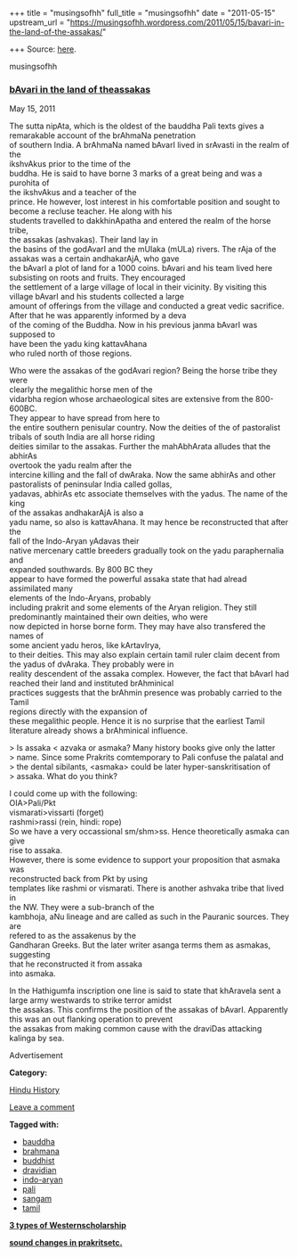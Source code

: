 +++
title = "musingsofhh"
full_title = "musingsofhh"
date = "2011-05-15"
upstream_url = "https://musingsofhh.wordpress.com/2011/05/15/bavari-in-the-land-of-the-assakas/"

+++
Source: [here](https://musingsofhh.wordpress.com/2011/05/15/bavari-in-the-land-of-the-assakas/).


musingsofhh


### [bAvari in the land of theassakas](https://musingsofhh.wordpress.com/2011/05/15/bavari-in-the-land-of-the-assakas/)

May 15, 2011

The sutta nipAta, which is the oldest of the bauddha Pali texts gives a  
remarakable account of the brAhmaNa penetration  
of southern India. A brAhmaNa named bAvarI lived in srAvasti in the realm of the  
ikshvAkus prior to the time of the  
buddha. He is said to have borne 3 marks of a great being and was a purohita of  
the ikshvAkus and a teacher of the  
prince. He however, lost interest in his comfortable position and sought to  
become a recluse teacher. He along with his  
students travelled to dakkhinApatha and entered the realm of the horse tribe,  
the assakas (ashvakas). Their land lay in  
the basins of the godAvarI and the mUlaka (mULa) rivers. The rAja of the  
assakas was a certain andhakarAjA, who gave  
the bAvarI a plot of land for a 1000 coins. bAvari and his team lived here  
subsisting on roots and fruits. They encouraged  
the settlement of a large village of local in their vicinity. By visiting this  
village bAvarI and his students collected a large  
amount of offerings from the village and conducted a great vedic sacrifice.  
After that he was apparently informed by a deva  
of the coming of the Buddha. Now in his previous janma bAvarI was supposed to  
have been the yadu king kattavAhana  
who ruled north of those regions.

Who were the assakas of the godAvari region? Being the horse tribe they were  
clearly the megalithic horse men of the  
vidarbha region whose archaeological sites are extensive from the 800-600BC.  
They appear to have spread from here to  
the entire southern penisular country. Now the deities of the of pastoralist  
tribals of south India are all horse riding  
deities similar to the assakas. Further the mahAbhArata alludes that the abhirAs  
overtook the yadu realm after the  
intercine killing and the fall of dwAraka. Now the same abhirAs and other  
pastoralists of peninsular India called gollas,  
yadavas, abhirAs etc associate themselves with the yadus. The name of the king  
of the assakas andhakarAjA is also a  
yadu name, so also is kattavAhana. It may hence be reconstructed that after the  
fall of the Indo-Aryan yAdavas their  
native mercenary cattle breeders gradually took on the yadu paraphernalia and  
expanded southwards. By 800 BC they  
appear to have formed the powerful assaka state that had alread assimilated many  
elements of the Indo-Aryans, probably  
including prakrit and some elements of the Aryan religion. They still  
predominantly maintained their own deities, who were  
now depicted in horse borne form. They may have also transfered the names of  
some ancient yadu heros, like kArtavIrya,  
to their deities. This may also explain certain tamil ruler claim decent from  
the yadus of dvAraka. They probably were in  
reality descendent of the assaka complex. However, the fact that bAvarI had  
reached their land and instituted brAhminical  
practices suggests that the brAhmin presence was probably carried to the Tamil  
regions directly with the expansion of  
these megalithic people. Hence it is no surprise that the earliest Tamil  
literature already shows a brAhminical influence.

\> Is assaka \< azvaka or asmaka? Many history books give only the latter  
\> name. Since some Prakrits comtemporary to Pali confuse the palatal and  
\> the dental sibilants, \<asmaka\> could be later hyper-sanskritisation of  
\> assaka. What do you think?

I could come up with the following:  
OIA\>Pali/Pkt  
vismarati\>vissarti (forget)  
rashmi\>rassi (rein, hindi: rope)  
So we have a very occassional sm/shm\>ss. Hence theoretically asmaka can give  
rise to assaka.  
However, there is some evidence to support your proposition that asmaka was  
reconstructed back from Pkt by using  
templates like rashmi or vismarati. There is another ashvaka tribe that lived in  
the NW. They were a sub-branch of the  
kambhoja, aNu lineage and are called as such in the Pauranic sources. They are  
refered to as the assakenus by the  
Gandharan Greeks. But the later writer asanga terms them as asmakas, suggesting  
that he reconstructed it from assaka  
into asmaka.

In the Hathigumfa inscription one line is said to state that khAravela sent a  
large army westwards to strike terror amidst  
the assakas. This confirms the position of the assakas of bAvarI. Apparently  
this was an out flanking operation to prevent  
the assakas from making common cause with the draviDas attacking kalinga by sea.

Advertisement

**Category:**

[Hindu History](https://musingsofhh.wordpress.com/category/hindu-history/)

[Leave a comment](https://musingsofhh.wordpress.com/2011/05/15/bavari-in-the-land-of-the-assakas/#respond)

**Tagged with:**

- [bauddha](https://musingsofhh.wordpress.com/tag/bauddha/)
- [brahmana](https://musingsofhh.wordpress.com/tag/brahmana/)
- [buddhist](https://musingsofhh.wordpress.com/tag/buddhist/)
- [dravidian](https://musingsofhh.wordpress.com/tag/dravidian/)
- [indo-aryan](https://musingsofhh.wordpress.com/tag/indo-aryan/)
- [pali](https://musingsofhh.wordpress.com/tag/pali/)
- [sangam](https://musingsofhh.wordpress.com/tag/sangam/)
- [tamil](https://musingsofhh.wordpress.com/tag/tamil/)

**[3 types of Westernscholarship](https://musingsofhh.wordpress.com/2011/05/12/3-types-of-western-scholarship/)**

**[sound changes in prakritsetc.](https://musingsofhh.wordpress.com/2011/05/15/sound-changes-in-prakrits/)**
